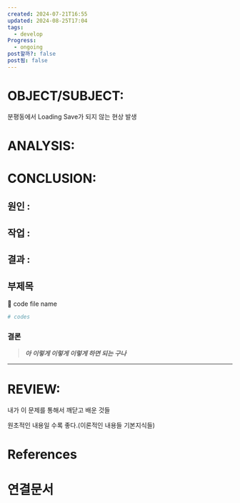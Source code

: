 ```yaml
---
created: 2024-07-21T16:55
updated: 2024-08-25T17:04
tags:
  - develop
Progress:
  - ongoing
post할까?: false
post됨: false
---
```

# OBJECT/SUBJECT:
분평동에서 Loading Save가 되지 않는 현상 발생

# ANALYSIS:


# CONCLUSION:

## 원인 :

## 작업 :

## 결과 :

## 부제목

<aside> 🔽 code file name

</aside>

```bash
# codes
```

### 결론

> _**아 이렇게 이렇게 이렇게 하면 되는 구나**_



---
# REVIEW:

내가 이 문제를 통해서 깨닫고 배운 것들

원초적인 내용일 수록 좋다.(이론적인 내용들 기본지식들)

# References

# 연결문서
